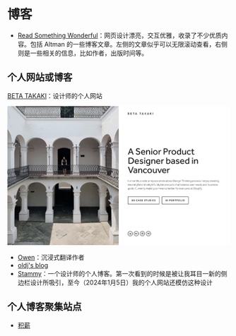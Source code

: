# 博客

- [Read Something Wonderful](https://readsomethingwonderful.com/)：网页设计漂亮，交互优雅，收录了不少优质内容。包括 Altman 的一些博客文章。左侧的文章似乎可以无限滚动查看，右侧则是一些相关的信息，比如作者，出版时间等。

## 个人网站或博客

[BETA TAKAKI](https://www.betatakaki.com)：设计师的个人网站

![SCR-20240105-iiiq](https://raw.githubusercontent.com/huyixi/Pics/main/uPic/SCR-20240105-iiiq.jpeg)

- [Owen](https://www.owenyoung.com)：沉浸式翻译作者
- [oldj's blog](https://oldj.net/)
- [Stammy](https://paulstamatiou.com)：一个设计师的个人博客。第一次看到的时候是被让我耳目一新的侧边栏设计所吸引，至今（2024年1月5日）我的个人网站还模仿这种设计

## 个人博客聚集站点

- [积薪](https://firewood.news)
